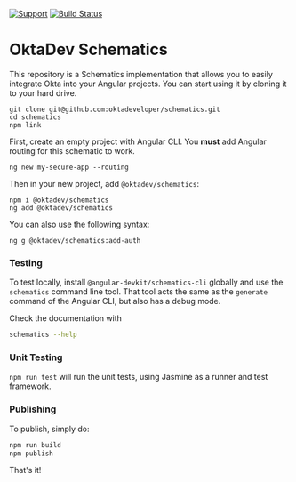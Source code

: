 [![Support](https://img.shields.io/badge/support-developer%20forum-blue.svg)][devforum] [![Build Status](https://travis-ci.org/oktadeveloper/schematics.svg?branch=master)](https://travis-ci.org/oktadeveloper/schematics)

# OktaDev Schematics

This repository is a Schematics implementation that allows you to easily integrate Okta into your Angular projects. You can start using it by cloning it to your hard drive.

```
git clone git@github.com:oktadeveloper/schematics.git
cd schematics
npm link
```

First, create an empty project with Angular CLI. You **must** add Angular routing for this schematic to work.

```
ng new my-secure-app --routing
```

Then in your new project, add `@oktadev/schematics`:

```
npm i @oktadev/schematics
ng add @oktadev/schematics
```

You can also use the following syntax:

```
ng g @oktadev/schematics:add-auth
```

### Testing

To test locally, install `@angular-devkit/schematics-cli` globally and use the `schematics` command line tool. That tool acts the same as the `generate` command of the Angular CLI, but also has a debug mode.

Check the documentation with

```bash
schematics --help
```

### Unit Testing

`npm run test` will run the unit tests, using Jasmine as a runner and test framework.

### Publishing

To publish, simply do:

```bash
npm run build
npm publish
```

That's it!

[devforum]: https://devforum.okta.com

